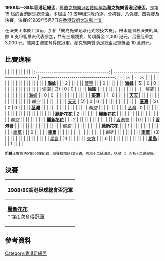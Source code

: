 **1988年－89年香港足總盃**，獲[蘭克施樂冠名贊助稱為](../Page/施乐.md "wikilink")**蘭克施樂香港足總盃**，是第
15 屆的[香港足球總會盃](../Page/香港足球總會盃.md "wikilink")。本屆由 10
支甲組球隊角逐，分初賽、八強賽、四強賽及決賽，決賽於1989年5月7日在[香港政府大球場上演](../Page/香港大球場.md "wikilink")。

在決賽正本戲上演前，加插「蘭克施樂足球花式競技大賽」，由未能晉級決賽的其餘 8 支甲組隊派代表參加，共有三項競賽，每項獎金 2,000
港元，另總冠軍加 3,000 元，結果由海峯奪得總冠軍。蘭克施樂贊助足總盃冠軍獎金 10 萬港元。

## 比賽進程

|  |                                         |                                         |                                         |   |   |   |  |
|  | :-------------------------------------: | --------------------------------------- | :-------------------------------------: | - | :-: | - | :-: |
|  |                                         |                                         |                                         |   |   |   |  |
|  |                                         |                                         |                                         |   |   |   |  |
|  |  **[海蜂](../Page/海蜂足球隊.md "wikilink")**  |                                         |                                         | 2 |   |   |  |
|  |    [警察](../Page/警察足球隊.md "wikilink")    |                                         |                                         | 0 |   |   |  |
|  |                                         | **[海蜂](../Page/海蜂足球隊.md "wikilink")**   |                   (5)                   | 0 | 0 |   |  |
|  |                                         |                                         |                                         |   |   |   |  |
|  |                                         | [愉園](../Page/愉園體育會.md "wikilink")       |                   (3)                   | 0 | 0 |   |  |
|  |  **[愉園](../Page/愉園體育會.md "wikilink")**  |                                         |                                         |   |   |   |  |
|  |                                         |                                         |                                         |   |   |   |  |
|  |                  *輪空*                   |                                         |                                         |   |   |   |  |
|  |                                         |                                         |    [海蜂](../Page/海蜂足球隊.md "wikilink")    |   | 0 | 0 |  |
|  |                                         |                                         |                                         |   |   |   |  |
|  |                                         | **[荃灣](../Page/荃灣足球會.md "wikilink")**   |                                         | 1 | 0 |   |  |
|  |  **[天天](../Page/天天足球隊.md "wikilink")**  |                                         |                                         |   |   |   |  |
|  |                                         |                                         |                                         |   |   |   |  |
|  |                  *輪空*                   |                                         |                                         |   |   |   |  |
|  |                                         | [天天](../Page/天天足球隊.md "wikilink")       |                   (2)                   | 0 | 0 |   |  |
|  |                                         |                                         |                                         |   |   |   |  |
|  |                                         | **[荃灣](../Page/荃灣足球會.md "wikilink")**   |                   (3)                   | 0 | 0 |   |  |
|  |  **[荃灣](../Page/荃灣足球會.md "wikilink")**  |                                         |                                         |   |   |   |  |
|  |                                         |                                         |                                         |   |   |   |  |
|  |                  *輪空*                   |                                         |                                         |   |   |   |  |
|  |                                         |                                         |    [荃灣](../Page/荃灣足球會.md "wikilink")    | 0 |   |   |  |
|  |                                         |                                         |                                         |   |   |   |  |
|  |                                         |                                         |                                         |   |   |   |  |
|  |                                         | **[麗新花花](../Page/花花足球會.md "wikilink")** |                    2                    |   |   |   |  |
|  | **[麗新花花](../Page/花花足球會.md "wikilink")** |                                         |                                         |   |   |   |  |
|  |                                         |                                         |                                         |   |   |   |  |
|  |                  *輪空*                   |                                         |                                         |   |   |   |  |
|  |                                         | **[麗新花花](../Page/花花足球會.md "wikilink")** |                                         |   | 2 |   |  |
|  |                                         |                                         |                                         |   |   |   |  |
|  |                                         | [香港會](../Page/香港足球會.md "wikilink")      |                                         |   | 0 |   |  |
|  | **[香港會](../Page/香港足球會.md "wikilink")**  |                                         |                                         |   |   |   |  |
|  |                                         |                                         |                                         |   |   |   |  |
|  |                  *輪空*                   |                                         |                                         |   |   |   |  |
|  |                                         |                                         | **[麗新花花](../Page/花花足球會.md "wikilink")** |   |   | 1 |  |
|  |                                         |                                         |                                         |   |   |   |  |
|  |                                         | [南華](../Page/南華足球隊.md "wikilink")       |                                         |   | 0 |   |  |
|  |  **[南華](../Page/南華足球隊.md "wikilink")**  |                                         |                                         |   |   |   |  |
|  |                                         |                                         |                                         |   |   |   |  |
|  |                  *輪空*                   |                                         |                                         |   |   |   |  |
|  |                                         | **[南華](../Page/南華足球隊.md "wikilink")**   |                   (3)                   |   |   |   |  |
|  |                                         |                                         |                                         |   |   |   |  |
|  |                                         | [星島](../Page/星島體育會.md "wikilink")       |                   (1)                   |   |   |   |  |
|  |    [東方](../Page/東方足球隊.md "wikilink")    |                                         |                                         | 0 |   |   |  |
|  |                                         |                                         |                                         |   |   |   |  |
|  |  **[星島](../Page/星島體育會.md "wikilink")**  |                                         |                                         | 1 |   |   |  |

<small>**粗體**比數為法定90分鐘紀錄，如賽和加時30分鐘，再和十二碼決勝，括號（）內為十二碼紀錄。</small>

## 決賽

<table>
<thead>
<tr class="header">
<th><p>1988/89香港足球總會盃冠軍</p></th>
</tr>
</thead>
<tbody>
<tr class="odd">
<td><p><strong><a href="../Page/花花足球會.md" title="wikilink">麗新花花</a></strong><br />
'''第1次奪得冠軍</p></td>
</tr>
</tbody>
</table>

## 參考資料

[Category:香港足總盃](https://zh.wikipedia.org/wiki/Category:香港足總盃 "wikilink")